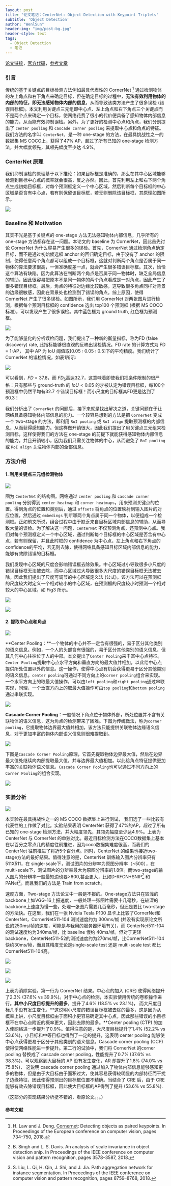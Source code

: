 ```yaml
---
layout: post
title: "论文笔记：CenterNet: Object Detection with Keypoint Triplets"
subtitle: 'Object Detection'
author: "WenlSun"
header-img: "img/post-bg.jpg"
header-style: text
tags:
  - Object Detection
  - 笔记
---
```


[论文链接](https://arxiv.org/abs/1904.08189)，[官方代码](https://github.com/Duankaiwen/CenterNet)，[参考文章](https://zhuanlan.zhihu.com/p/62789701)

### 引言

传统的基于关键点的目标检测方法例如最具代表性的 CornerNet [^1] 通过检测物体的左上角点和右下角点来确定目标，但在确定目标的过程中，**无法有效利用物体的内部的特征，即无法感知物体内部的信息**，从而导致该类方法产生了很多误检 (错误目标框)。本文利用关键点三元组即中心点、左上角点和右下角点三个关键点而不是两个点来确定一个目标，使网络花费了很小的代价便具备了感知物体内部信息的能力，从而能有效抑制误检。另外，为了更好的检测中心点和角点，我们分别提出了 `center pooling` 和 `cascade corner pooling` 来提取中心点和角点的特征。我们方法的名字叫` CenterNet`，是一种 one-stage 的方法，在最具挑战性之一的数据集 MS COCO上，获得了47% AP，超过了所有已知的 one-stage 检测方 法，并大幅度领先，其领先幅度至少达 4.9%。


### CenterNet 原理

我们抑制误检的原理基于以下推论：如果目标框是准确的，那么在其中心区域能够检测到目标中心点的概率就会很高，反之亦然。因此，首先利用左上和右下两个角点生成初始目标框，对每个预测框定义一个中心区域，然后判断每个目标框的中心区域是否含有中心点，若有则保留该目标框，若无则删除该目标框，其原理如图所示。

![](/img/post-CenterNet-fig1a.png)

### **Baseline 和 Motivation**

其实不光是基于关键点的 one-stage 方法无法感知物体内部信息，几乎所有的 one-stage 方法都存在这一问题。本论文的 baseline 为 CornerNet，因此首先讨论 CornerNet 为什么容易产生很多的误检。首先，CornerNet 通过检测角点确定目标，而不是通过初始候选框 anchor 的回归确定目标，由于没有了 anchor 的限制，使得任意两个角点都可以组成一个目标框，这就对判断两个角点是否属于同一物体的算法要求很高，一但准确度差一点，就会产生很多错误目标框。其次，恰恰这个算法有缺陷。因为此算法在判断两个角点是否属于同一物体时，缺乏全局信息的辅助，因此很容易把原本不是同一物体的两个角点看成是一对角点，因此产生了很多错误目标框。最后，角点的特征对边缘比较敏感，这导致很多角点同样对背景的边缘很敏感，因此在背景处也检测到了错误的角点。综上原因，使得 CornerNet 产生了很多误检。如图所示，我们用 CornerNet 对两张图片进行检测，根据每个预测目标框的 confidence 选出 top100 个预测框 (根据 MS COCO 标准)，可以发现产生了很多误检。其中蓝色框为 ground truth, 红色框为预测框。

![](/img/post-CenterNet-fig1b.png)

为了能够量化的分析误检问题，我们提出了一种新的衡量指标，称为FD (false discovery) rate, 此指标能够很直观的反映出误检情况。FD rate 的计算方式为 FD = 1-AP， 其中 AP 为 IoU 阈值取[0.05 : 0.05 : 0.5]下的平均精度。我们统计了 CornerNet 的误检情况，如表1所示:

![](/img/post-CenterNet-tb1.png)

可以看到，*FD* = 37.8，而 $FD_5$高达32.7，这意味着即使我们把条件限制的很严格：只有那些与 ground-truth 的 $IoU< 0.05$ 的才被认定为错误目标框，每100个预测框中仍然平均有32.7 个错误目标框！而小尺度的目标框其FD更是达到了60.3！

我们分析出了 `CornerNet` 的问题后，接下来就是找出解决之道，关键问题在于让网络具备感知物体内部信息的能力。一个较容易想到的方法是把 `CornerNet` 变成一个 two-stage 的方法，即利用 `RoI pooling` 或 `RoI align` 提取预测框的内部信息，从而获得感知能力。但这样做开销很大，因此我们提出了用关键点三元组来检测目标，这样使得我们的方法在 one-stage 的前提下就能获得感知物体内部信息的能力。并且开销较小，因为我们只需关注物体的中心，从而避免了 `RoI pooling` 或 `RoI align` 关注物体内部的全部信息。



### 方法介绍

#### 1. 利用关键点三元组检测物体

![](/img/post-CenterNet-fig2.png)

图为 `CenterNet` 的结构图。网络通过 `center pooling` 和 `cascade corner pooling` 分别得到 `center heatmap` 和 `corner heatmaps`，用来预测关键点的位置。得到角点的位置和类别后，通过 `offsets` 将角点的位置映射到输入图片的对应位置，然后通过 `embedings` 判断哪两个角点属于同一个物体，以便组成一个检测框。正如前文所说，组合过程中由于缺乏来自目标区域内部信息的辅助，从而导致大量的误检。为了解决这一问题，`CenterNet` 不仅预测角点，还预测中心点。我们对每个预测框定义一个中心区域，通过判断每个目标框的中心区域是否含有中心点，若有则保留，并且此时框的 confidence 为中心点，左上角点和右下角点的confidence的平均，若无则去除，使得网络具备感知目标区域内部信息的能力，能够有效除错误的目标框。

我们发现中心区域的尺度会影响错误框去除效果。中心区域过小导致很多小尺度的错误目标框无法被去除，而中心区域过大导致很多大尺度的错误目标框无法被去除，因此我们提出了尺度可调节的中心区域定义法 (公式)。该方法可以在预测框的尺度较大时定义一个相对较小的中心区域，在预测框的尺度较小时预测一个相对较大的中心区域。如 Fig3 所示。

![](/img/post-CenterNet-fm1.png)

![](/img/post-CenterNet-fig3.png)

#### 2. 提取中心点和角点

![](/img/post-CenterNet-fig4.png)

**Center Pooling：**一个物体的中心并不一定含有很强的，易于区分其他类别的语义信息。例如，一个人的头部含有很强的，易于区分其他类别的语义信息，但其几何中心往往位于人的中部。本文提出了`Center Pooling`来丰富中心点特征。`Center Pooling`提取中心点水平方向和垂直方向的最大值并相加，以此给中心点提供所处位置以外的信息。这一操作，使得中心点有机会获得更易于区分其他类别的语义信息。`center pooling`可通过不同方向上的`corner pooling`组合来实现。一个水平方向上的取最大值操作，可以由`left pooling`和`right pooling`通过串联实现，同理，一个垂直方向上的取最大值操作可由`top pooling`和`bottom pooling`通过串联实现。

![](/img/post-CenterNet-fig5.png)

**Cascade Corner Pooling**：一般情况下角点位于物体外部，所处位置并不含有关联物体的语义信息，这为角点的检测带来了困难。下图为传统做法，称为`corner pooling`，它提取物体边界最大值并相加，该方法只能提供关联物体边缘语义信息，对于更加丰富的物体内部语义信息则很难提取到。

![](/img/post-CenterNet-fig6.png)

下图是`Cascade Corner Pooling`原理，它首先提取物体边界最大值，然后在边界最大值处继续向内部提取最大值，并与边界最大值相加。以此给角点特征提供更加丰富的关联物体语义信息。`Cascade Corner Pooling`也可以通过不同方向上的`Corner Pooling`的组合实现。

![](/img/post-CenterNet-fig7.png)

### 实验分析

![](/img/post-CenterNet-result1.png)

本实验在最具挑战性之一的 MS COCO 数据集上进行测试， 我们选了一些比较有代表性的工作做了对比。实验结果表明 CenterNet 获得了47%的AP，超过了所有已知的 one-stage 检测方法，并大幅度领先，其领先幅度至少达4.9%。上表为 CenterNet 与 CornerNet 的单独对比。最近目标检测方法在COCO数据集上基本在以百分之零点几的精度往前推进，因为coco数据集难度很高，而我们的 CenterNet 往前推进了将近5个百分点。同时，CenterNet 的结果也接近two-stage方法的最好结果。值得注意的是，CenterNet 训练输入图片分辨率只有 511X511，在 single-scale下，测试图片的分辨率为原图分辨率（~500），在 multi-scale下，测试图片的分辨率最大为原图分辨率的1.8倍。而two-stage的输入图片的分辨率一般最短边也要>600,甚至更大，比如D-RFCN+SNIP[^2] 和 PANet[^3]。而且我们的方法是 Train from scratch。

速度方面，Two-stage 方法论文中一般是不报的。One-stage方法只在较浅的backbone上如VGG-16上报速度，一般处理一张图片需要十几毫秒，在较深的backbone上速度为慢一些，处理一张图片需要几百毫秒，但还是要比 two-stage 的方法快。在这里，我们在一张 Nvidia Tesla P100 显卡上比较了CornerNet和CenterNet，CornerNet511-104 测试速度约为 300ms/帧 (并没有实现原论文所说的250ms/帧的速度，可能是与我用的服务器环境有关)，而 CenterNet511-104 的测试速度约为340ms/帧，比 baseline 慢约 40ms/帧。但对于更轻backbone，CenterNet511-52的测试速度约为270ms/帧，比CornerNet511-104快约30ms/帧，而且其精度无论是single-scale test 还是 multi-scale test 都比CornerNet511-104高。

![](/img/post-CenterNet-result2.png)

![](/img/post-CenterNet-result3.png)

![](/img/post-CenterNet-result4.png)

上表为消除实验。第一行为 CornerNet 结果。中心点的加入 (CRE) 使得网络提升了2.3% (37.6% vs 39.9%)。对于中心点的检测，本实验使用传统的卷积操作进行。**其中小尺度目标提升的最多**，提升了4.6% (18.5% vs 23.1%)， 而大尺度目标几乎没有发生变化。**这说明小尺度的错误目标框被去除的最多，这是因为从概率上讲，小尺度目标框由于面积小更容易确定其中心点，因此那些错误的小目标框不在中心点附近的概率更大，因此去除的最多。**Center pooling (CTP) 的加入使网络进一步提升了0.9%。值得注意的是，大尺度目标提升了1.4% (52.2% vs 53.6%)，小目标和中等目标也得到了一定的提升，这表明 center pooling 能够使中心点获得更易于区分于其他类别的语义信息。Cascade corner pooling (CCP) 使得使网络性能进一步提升。第二行的试验中，我们将 CornerNet 的corner pooling 替换成了 cascade corner pooling，性能提升了0.7% (37.6% vs 38.3%)。可以观察到大目标的 AP 没有发生变化，AR 却提升了1.8% (74.0% vs 75.8%)， 这说明 cascade corner pooling 通过加入了物体内部信息能够感知更多的物体，但是由于大目标由于面积过大，使其容易获得较明显的内部特征而干扰了边缘特征，因此使得预测出的目标框位置不精确。当结合了 CRE 后，由于 CRE 能够有效去除错误目标框，因此使大目标框的AP得到了提升 (53.6% vs 55.8%).

（这部分的实现结果分析挺不错的，看原论文。。。）



#### 参考文献

[^1]: H. Law and J. Deng. [Cornernet](https://arxiv.org/abs/1904.08189): Detecting objects as paired keypoints. In Proceedings of the European conference on computer vision, pages 734–750, 2018.
[^2]: B. Singh and L. S. Davis. An analysis of scale invariance in object detection snip. In Proceedings of the IEEE conference on computer vision and pattern recognition, pages 3578–3587, 2018.
[^3]: S. Liu, L. Qi, H. Qin, J. Shi, and J. Jia. Path aggregation network for instance segmentation. In Proceedings of the IEEE conference on computer vision and pattern recognition, pages 8759–8768, 2018.

